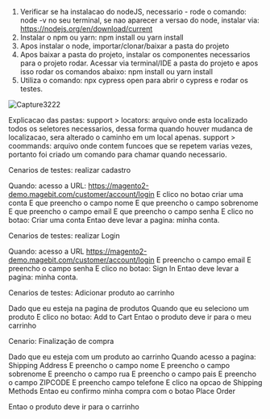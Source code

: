 
1. Verificar se ha instalacao do nodeJS, necessario - rode o comando: node -v no seu terminal, se nao aparecer a versao do node, instalar via: https://nodejs.org/en/download/current
2. Instalar o npm ou yarn: npm install ou yarn install
3. Apos instalar o node, importar/clonar/baixar a pasta do projeto
4. Apos baixar a pasta do projeto, instalar os componentes necessarios para o projeto rodar. Acessar via terminal/IDE a pasta do projeto e apos isso rodar os comandos abaixo:  npm install ou yarn install
5. Utiliza o comando: npx cypress open para abrir o cypress e rodar os testes.
   
![Capture3222](https://github.com/carolaine-viana/testes-automatizados/assets/65136543/3056f998-6fdf-4ae6-965e-84b349977fa9)


Explicacao das pastas:
support > locators: arquivo onde esta localizado todos os seletores necessarios, dessa forma quando houver mudanca de localizacao, sera alterado o caminho em um local apenas.
support > coommands: arquivo onde contem funcoes que se repetem varias vezes, portanto foi criado um comando para chamar quando necessario.

Cenarios de testes: realizar cadastro

Quando: acesso a URL: https://magento2-demo.magebit.com/customer/account/login
  E clico no botao criar uma conta
  E que preencho o campo nome
  E que preencho o campo sobrenome
  E que preencho o campo email
  E que preencho o campo senha
  E clico no botao: Criar uma conta
  Entao deve levar a pagina: minha conta.

  Cenarios de testes: realizar Login

  Quando: acesso a URL https://magento2-demo.magebit.com/customer/account/login
  E preencho o campo email
  E preencho o campo senha
  E clico no botao: Sign In
  Entao deve levar a pagina: minha conta. 

  Cenarios de testes: Adicionar produto ao carrinho
  
  Dado que eu esteja na pagina de produtos
  Quando que eu seleciono um produto
  E clico no botao: Add to Cart
  Entao o produto deve ir para o meu carrinho

  Cenario: Finalização de compra
  
  Dado que eu esteja com um produto ao carrinho
  Quando acesso a pagina: Shipping Address
  E preencho o campo nome
  E preencho o campo sobrenome
  E preencho o campo rua
  E preencho o campo pais
  E preencho o campo ZIPCODE
  E preencho campo telefone
  E clico na opcao de Shipping Methods
  Entao eu confirmo minha compra com o botao Place Order


  Entao o produto deve ir para o carrinho
